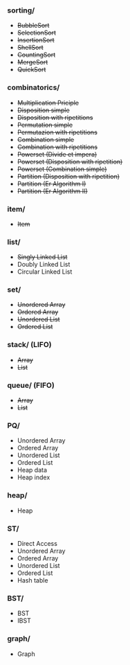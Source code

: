 ### sorting/

  - ~~BubbleSort~~
  - ~~SelectionSort~~
  - ~~InsertionSort~~
  - ~~ShellSort~~
  - ~~CountingSort~~
  - ~~MergeSort~~
  - ~~QuickSort~~

### combinatorics/

  - ~~Multiplication Priciple~~
  - ~~Disposition simple~~
  - ~~Disposition with ripetitions~~
  - ~~Permutation simple~~
  - ~~Permutazion with ripetitions~~
  - ~~Combination simple~~
  - ~~Combination with ripetitions~~
  - ~~Powerset (Divide et impera)~~
  - ~~Powerset (Disposition with ripetition)~~
  - ~~Powerset (Combination simple)~~
  - ~~Partition (Disposition with ripetition)~~
  - ~~Partition (Er Algorithm I)~~
  - ~~Partition (Er Algorithm II)~~

### item/

  - ~~Item~~

### list/

  - ~~Singly Linked List~~
  - Doubly Linked List
  - Circular Linked List

### set/

  - ~~Unordered Array~~
  - ~~Ordered Array~~
  - ~~Unordered List~~
  - ~~Ordered List~~

### stack/ (LIFO)

  - ~~Array~~
  - ~~List~~

### queue/ (FIFO)

  - ~~Array~~
  - ~~List~~

### PQ/

  - Unordered Array
  - Ordered Array
  - Unordered List
  - Ordered List
  - Heap data
  - Heap index

### heap/

  - Heap

### ST/

  - Direct Access
  - Unordered Array
  - Ordered Array
  - Unordered List
  - Ordered List
  - Hash table

### BST/

  - BST
  - IBST

### graph/

  - Graph
